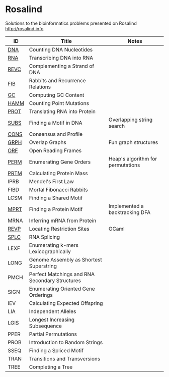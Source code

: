# Rosalind

Solutions to the bioinformatics problems presented on Rosalind 
http://rosalind.info

| ID   | Title                                          | Notes |
|------|------------------------------------------------|---------|
| [DNA](/dna)  | Counting DNA Nucleotides                       |        |
| [RNA](/rna)  | Transcribing DNA into RNA                      |        |
| [REVC](/revc) | Complementing a Strand of DNA                  |        |
| [FIB](/fib)  | Rabbits and Recurrence Relations               |        |
| [GC](/gc)   | Computing GC Content                           |        |
| [HAMM](/hamm) | Counting Point Mutations                       |        |
| [PROT](/prot) | Translating RNA into Protein                   |        |
| [SUBS](/subs) | Finding a Motif in DNA                         | Overlapping string search       |
| [CONS](/cons) | Consensus and Profile                          |        |
| [GRPH](/grph) | Overlap Graphs                                 | Fun graph structures       |
| [ORF](/orf)  | Open Reading Frames                            |        |
| [PERM](/perm) | Enumerating Gene Orders                        | Heap's algorithm for permutations       |
| [PRTM](/prtm) | Calculating Protein Mass                       |        |
| IPRB | Mendel's First Law                             |         |
| FIBD | Mortal Fibonacci Rabbits                       |         |
| LCSM | Finding a Shared Motif                         |         |
| [MPRT](/mprt) | Finding a Protein Motif                        | Implemented a backtracking DFA        |
| MRNA | Inferring mRNA from Protein                    |         |
| [REVP](/revp) | Locating Restriction Sites                     | OCaml        |
| [SPLC](/splc) | RNA Splicing                                   |         |
| LEXF | Enumerating k-mers Lexicographically           |         |
| LONG | Genome Assembly as Shortest Superstring        |         |
| PMCH | Perfect Matchings and RNA Secondary Structures |         |
| SIGN | Enumerating Oriented Gene Orderings            |         |
| IEV  | Calculating Expected Offspring                 |         |
| LIA  | Independent Alleles                            |         |
| LGIS | Longest Increasing Subsequence                 |         |
| PPER | Partial Permutations                           |         |
| PROB | Introduction to Random Strings                 |         |
| SSEQ | Finding a Spliced Motif                        |         |
| TRAN | Transitions and Transversions                  |         |
| TREE | Completing a Tree                              |         |